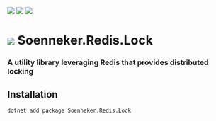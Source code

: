 [![](https://img.shields.io/nuget/v/Soenneker.Redis.Lock.svg?style=for-the-badge)](https://www.nuget.org/packages/Soenneker.Redis.Lock/)
[![](https://img.shields.io/github/actions/workflow/status/soenneker/soenneker.redis.lock/publish-package.yml?style=for-the-badge)](https://github.com/soenneker/soenneker.redis.lock/actions/workflows/publish-package.yml)
[![](https://img.shields.io/nuget/dt/Soenneker.Redis.Lock.svg?style=for-the-badge)](https://www.nuget.org/packages/Soenneker.Redis.Lock/)

# ![](https://user-images.githubusercontent.com/4441470/224455560-91ed3ee7-f510-4041-a8d2-3fc093025112.png) Soenneker.Redis.Lock
### A utility library leveraging Redis that provides distributed locking

## Installation

```
dotnet add package Soenneker.Redis.Lock
```
